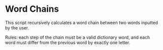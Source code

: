 Word Chains
===========

This script recursively calculates a word chain between two words inputted by the user.

Rules: each step of the chain must be a valid dictionary word, and each word must differ from the previous word by exactly one letter.
